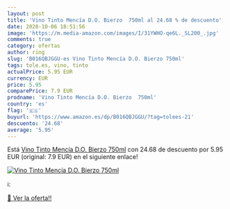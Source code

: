 ```yaml
---
layout: post
title: 'Vino Tinto Mencía D.O. Bierzo  750ml al 24.68 % de descuento'
date: 2020-10-06 18:51:56
image: 'https://m.media-amazon.com/images/I/31YWHO-qe6L._SL200_.jpg'
comments: true
category: ofertas
author: ring
slug: 'B016QBJGGU-es Vino Tinto Mencía D.O. Bierzo 750ml'
tags: tole.es, vino, tinto
actualPrice: 5.95 EUR
currency: EUR
price: 5.95
comparePrice: 7.9 EUR
prodname: 'Vino Tinto Mencía D.O. Bierzo  750ml'
country: 'es'
flag: '🇪🇸'
buyurl: 'https://www.amazon.es/dp/B016QBJGGU/?tag=tolees-21'
descuento: '24.68'
average: '5.95'
---
```


Está [Vino Tinto Mencía D.O. Bierzo  750ml](https://www.amazon.es/dp/B016QBJGGU/?tag=tolees-21) con 24.68 de descuento por 5.95 EUR (original: 7.9 EUR) en el siguiente enlace!

[![Vino Tinto Mencía D.O. Bierzo  750ml](https://m.media-amazon.com/images/I/31YWHO-qe6L._SL200_.jpg)](https://www.amazon.es/dp/B016QBJGGU/?tag=tolees-21)

ℹ️:


[🛒 Ver la oferta!!](https://www.amazon.es/dp/B016QBJGGU/?tag=tolees-21)
